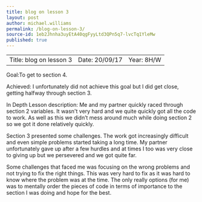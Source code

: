 ```yaml
---
title: blog on lesson 3
layout: post
author: michael.williams
permalink: /blog-on-lesson-3/
source-id: 1eb2Jhnha3uyEtA40qgFyyLtd3QPn5q7-lvcTq1YleMw
published: true
---
```

<table>
  <tr>
    <td>Title: blog on lesson 3</td>
    <td>Date: 20/09/17</td>
    <td>Year: 8H/W</td>
  </tr>
</table>


Goal:To get to section 4.

Achieved: I unfortunately did not achieve this goal but I did get close, getting halfway through section 3.

In Depth Lesson description: Me and my partner quickly raced through section 2 variables. It wasn't very hard and we quite quickly got all the code to work. As well as this we didn’t mess around much while doing section 2 so we got it done relatively quickly.

Section 3 presented some challenges. The work got increasingly difficult and even simple problems started taking a long time.  My partner unfortunately gave up after a few hurdles and at times I too was very close to giving up but we persevered and we got quite far.

Some challenges that faced me was focusing on the wrong problems and not trying to fix the right things. This was very hard to fix as it was hard to know where the problem was at the time. The only really options (for me) was to mentally order the pieces of code in terms of importance to the section I was doing and hope for the best. 


